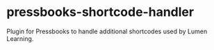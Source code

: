 # pressbooks-shortcode-handler
Plugin for Pressbooks to handle additional shortcodes used by Lumen Learning.
